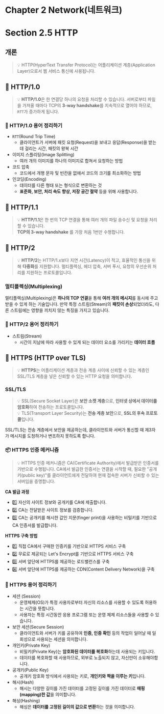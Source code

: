 # Chapter 2 Network(네트워크)

# Section 2.5 HTTP

## 개론

> 💡 HTTP(HyperText Transfer Protocol)는 어플리케이션 계층(Application Layer)으로서 웹 서비스 통신에 사용됩니다.
>

## 📌 HTTP/1.0

> 💡 **HTTP/1.0**은 한 연결당 하나의 요청을 처리할 수 있습니다. 서버로부터 파일을 가져올 때마다 TCP의 **3-way handshake**를 지속적으로 열어야 하므로, `RTT`가 증가하게 됩니다.
>

### 📒 HTTP/1.0 용어 정리하기

- `RTT`(Round Trip Time)
    - 클라이언트가 서버에 패킷 요청(Request)을 보내고 응답(Response)을 받는데 걸리는 시간, 패킷의 왕복 시간
- 이미지 스플리팅(Image Splitting)
    - 여러 개의 이미지를 하나의 이미지로 합쳐서 요청하는 방법
- 코드 압축
    - 코드에서 개행 문자 및 빈칸을 없애서 코드의 크기를 최소화하는 방법
- 인코딩(Encoding)
    - 데이터를 다른 형태 또는 형식으로 변환하는 것
    - **표준화, 보안, 처리 속도 향상, 저장 공간 절약** 등을 위해 사용합니다.

## 📌 HTTP/1.1

> 💡 **HTTP/1.1**은 한 번의 TCP 연결을 통해 여러 개의 파일 송수신 및 요청을 처리할 수 있습니다.  
> **TCP의 3-way handshake** 를 가장 처음 1번만 수행합니다.

## 📌 HTTP/2

> 💡 **HTTP/2**는 HTTP/1.x보다 지연 시간(Latency)이 적고, 효율적인 통신을 위해 **다중화**를 지원합니다. 멀티플렉싱, 헤더 압축, 서버 푸시, 요청의 우선순위 처리를 지원하는
> 프로토콜입니다.
>

### 멀티플렉싱(Multiplexing)

멀티플렉싱(Multiplexing)은 **하나의 TCP 연결**을 통해 **여러 개의 메시지**를 동시에 주고받을 수 있게 하는 기술입니다.
만약 특정 스트림(Stream)의 **패킷이 손상**되었더라도, 다른 스트림에는 영향을 끼치지 않는 특징을 가지고 있습니다.

### 📒 HTTP/2 용어 정리하기

- 스트림(Stream)
    - 시간이 지남에 따라 사용할 수 있게 되는 데이터 요소를 가리키는 **데이터 흐름**

## 📌 HTTPS (HTTP over TLS)

> 💡 **HTTPS**는 어플리케이션 계층과 전송 계층 사이에 신뢰할 수 있는 계층인 SSL/TLS 계층을 넣은 신뢰할 수 있는 HTTP 요청을 의미합니다.
>

### SSL/TLS

> 💡 SSL(Secure Socket Layer)은 **보안 소켓 계층**으로, **인터넷 상에서 데이터를 암호화**하여 전송하는 프로토콜입니다.  
> 💡 TLS(Transport Layer Security)는 **전송 계층 보안**으로, **SSL의 후속 프로토콜**입니다.
>
SSL/TLS는 전송 계층에서 보안을 제공하는데, 클라이언트와 서버가 통신할 때 제3자가 메시지를 도청하거나 변조하지 못하도록 합니다.

### 📦 HTTPS 인증 메커니즘

> 💡 HTTPS 인증 메커니즘은 CA(Certificate Authority)에서 발급받은 인증서를 기반으로 수행됩니다. CA에서 발급한 인증서는 연결을 시작할 때, 필요한 "공개키(public key)"를
> 클라이언트에게 전달하여 현재 접속한 서버가 신뢰할 수 있는 서버임을 증명합니다.
>

**CA 발급 과정**

- 1️⃣ 자신의 사이트 정보와 공개키를 CA에 제출합니다.
- 2️⃣ CA는 전달받은 사이트 정보를 검증합니다.
- 3️⃣ CA는 공개키를 해시한 값인 지문(finger print)을 사용하는 비밀키를 기반으로 CA 인증서를 발급합니다.

**HTTPS 구축 방법**

- 1️⃣ 직접 CA에서 구매한 인증키를 기반으로 HTTPS 서비스 구축
- 2️⃣ 무료로 제공되는 Let's Encrypt를 기반으로 HTTPS 서비스 구축
- 3️⃣ 서버 앞단에 HTTPS를 제공하는 로드밸런스를 구축
- 4️⃣ 서버 앞단에 HTTPS를 제공하는 CDN(Content Delivery Network)을 구축

### 📒 HTTPS 용어 정리하기

- 세션 (Session)
    - 운영체제(OS)가 특정 사용자로부터 자신의 리소스를 사용할 수 있도록 허용하는 시간을 뜻합니다.
    - 사용자는 특정 시간동안 응용 프로그램 또는 운영 체제 리소스들을 사용할 수 있습니다.
- 보안 세션(Secure Session)
    - 클라이언트와 서버가 키를 공유하여 **인증, 인증 확인** 등의 작업이 일어날 때 일회성으로 사용되는 세션을 의미합니다.
- 개인키(Private Key)
    - 비밀키(Private Key)는 **암호화된 데이터를 복호화**하는데 사용되는 키입니다.
    - 데이터를 복호화할 때 사용하므로, 외부로 노출되지 않고, 자신만이 소유해야합니다.
- 공개키(Public Key)
    - 공개키 암호화 방식에서 사용되는 키로, **개인키와 짝을 이루는 키**입니다.
- 해시(Hash)
    - 해시는 다양한 길이를 가진 데이터를 고정된 길이를 가진 데이터로 **매핑(mapping)한 값**을 의미합니다.
- 해싱(Hashing)
    - 해싱은 **데이터를 고정된 길이의 값으로 변환**하는 것을 의미합니다.

